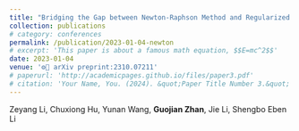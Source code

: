 ```yaml
---
title: "Bridging the Gap between Newton-Raphson Method and Regularized Policy Iteration"
collection: publications
# category: conferences
permalink: /publication/2023-01-04-newton
# excerpt: 'This paper is about a famous math equation, $$E=mc^2$$'
date: 2023-01-04
venue: '⚙️🧠 arXiv preprint:2310.07211'
# paperurl: 'http://academicpages.github.io/files/paper3.pdf'
# citation: 'Your Name, You. (2024). &quot;Paper Title Number 3.&quot; <i>GitHub Journal of Bugs</i>. 1(3).'
---
```


Zeyang Li, Chuxiong Hu, Yunan Wang, **Guojian Zhan**, Jie Li, Shengbo Eben Li
